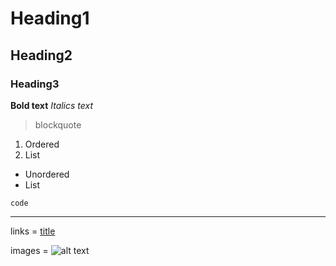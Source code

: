 # Heading1
## Heading2
### Heading3
**Bold text**
*Italics text*
> blockquote

1. Ordered
2. List

- Unordered
- List

`code`

---

links = [title](https://www.example.com)

images = ![alt text](image.jpg)
